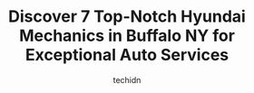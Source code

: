 ---
layout: ampstory
image: https://images.unsplash.com/photo-1610566062594-fe61d8f17c71?ixlib=rb-4.0.3&ixid=MnwxMjA3fDB8MHxwaG90by1wYWdlfHx8fGVufDB8fHx8&auto=format&fit=crop&w=640&h=853&q=80
author: techidn
featured: false
description: Discover the 7 best Hyundai Mechanic in Buffalo NY, USA and ensure your vehicle receives the highest quality of care. These trusted professionals are known for their skill, knowledge, and de
title: Discover 7 Top-Notch Hyundai Mechanics in Buffalo NY for Exceptional Auto Services
cover:
   title: Discover 7 Top-Notch Hyundai Mechanics in Buffalo NY for Exceptional Auto Services
   subtitle: Rickpate
   background: https://images.unsplash.com/photo-1610566062594-fe61d8f17c71?ixlib=rb-4.0.3&ixid=MnwxMjA3fDB8MHxwaG90by1wYWdlfHx8fGVufDB8fHx8&auto=format&fit=crop&w=640&h=853&q=80

pages: 
 - layout: thirds
   top: <h1>#1 Bison Automotive & Detail Inc.</h1>
   bottom: "<p>Ive been bringing my car to Bison Automotive for about 4 years. They always do a great job and are prompt and courteous. Last week I had my tires rotated and oil chang</p>"
   background: https://www.knot35.com/toplist/wp-content/uploads/2023/06/best-hyundai-mechanic-1-in-buffalo-ny-1685839109.jpeg
   backgroundblur: true
 - layout: thirds
   top: <h1>#2 Paragon Automotive Inc</h1>
   bottom: "<p>522 Hinman Ave, Buffalo, NY 14216, United States</p>"
   background: https://www.knot35.com/toplist/wp-content/uploads/2023/06/best-hyundai-mechanic-2-in-buffalo-ny-1685839110.jpeg
   cta:
      link: https://www.knot35.com/toplist/discover-7-top-notch-hyundai-mechanics-in-buffalo-ny-for-exceptional-auto-services/
      text: Discover 7 Top-Notch Hyundai Mechanics in Buffalo NY for Exceptional Auto Services
 - layout: thirds
   top: <h1>#3 Max Auto Service</h1>
   bottom: "<p>1871 Hertel Ave, Buffalo, NY 14214, United States</p>"
   background: https://www.knot35.com/toplist/wp-content/uploads/2023/06/best-hyundai-mechanic-3-in-buffalo-ny-1685839110.jpeg
   cta:
      link: https://www.knot35.com/toplist/discover-7-top-notch-hyundai-mechanics-in-buffalo-ny-for-exceptional-auto-services/
      text: Discover 7 Top-Notch Hyundai Mechanics in Buffalo NY for Exceptional Auto Services
 - layout: thirds
   top: <h1>#4 Towne Motor Car</h1>
   bottom: "<p>79 Edward St, Buffalo, NY 14202, United States</p>"
   background: https://plus.unsplash.com/premium_photo-1664640458616-3c74f8cb4589?ixlib=rb-4.0.3&ixid=MnwxMjA3fDB8MHxwaG90by1wYWdlfHx8fGVufDB8fHx8&auto=format&fit=crop&w=640&h=853&q=80
   cta:
      link: https://www.knot35.com/toplist/discover-7-top-notch-hyundai-mechanics-in-buffalo-ny-for-exceptional-auto-services/
      text: Discover 7 Top-Notch Hyundai Mechanics in Buffalo NY for Exceptional Auto Services
 - layout: thirds
   top: <h1>#5 Jimmys Auto Repair</h1>
   bottom: "<p>2365 South Park Ave, Buffalo, NY 14220, United States</p>"
   background: https://images.unsplash.com/photo-1489694553447-4c9339da310d?ixlib=rb-4.0.3&ixid=MnwxMjA3fDB8MHxwaG90by1wYWdlfHx8fGVufDB8fHx8&auto=format&fit=crop&w=640&h=853&q=80
   cta:
      link: https://www.knot35.com/toplist/discover-7-top-notch-hyundai-mechanics-in-buffalo-ny-for-exceptional-auto-services/
      text: Discover 7 Top-Notch Hyundai Mechanics in Buffalo NY for Exceptional Auto Services
 - layout: thirds
   top: <h1>#6 Hewitt International Auto Inc</h1>
   bottom: "<p>690 Englewood Ave, Buffalo, NY 14223, United States</p>"
   background: https://images.unsplash.com/photo-1522441815192-d9f04eb0615c?ixlib=rb-4.0.3&ixid=MnwxMjA3fDB8MHxwaG90by1wYWdlfHx8fGVufDB8fHx8&auto=format&fit=crop&w=640&h=853&q=80
   cta:
      link: https://www.knot35.com/toplist/discover-7-top-notch-hyundai-mechanics-in-buffalo-ny-for-exceptional-auto-services/
      text: Discover 7 Top-Notch Hyundai Mechanics in Buffalo NY for Exceptional Auto Services
 - layout: thirds
   top: <h1>#7 Dayos Garage</h1>
   bottom: "<p>311 Kenmore Ave Unit 5, Buffalo, NY 14223, United States</p>"
   background: https://images.unsplash.com/photo-1509114397022-ed747cca3f65?ixlib=rb-4.0.3&ixid=MnwxMjA3fDB8MHxwaG90by1wYWdlfHx8fGVufDB8fHx8&auto=format&fit=crop&w=640&h=853&q=80
   cta:
      link: https://www.knot35.com/toplist/discover-7-top-notch-hyundai-mechanics-in-buffalo-ny-for-exceptional-auto-services/
      text: Discover 7 Top-Notch Hyundai Mechanics in Buffalo NY for Exceptional Auto Services
 - layout: thirds
   middle: Continue reading...
   background: https://images.unsplash.com/photo-1533735380053-eb8d0759b24a?ixlib=rb-4.0.3&ixid=MnwxMjA3fDB8MHxwaG90by1wYWdlfHx8fGVufDB8fHx8&auto=format&fit=crop&w=640&h=853&q=80
   cta:
      link: https://www.knot35.com/toplist/discover-7-top-notch-hyundai-mechanics-in-buffalo-ny-for-exceptional-auto-services/
      text: Discover 7 Top-Notch Hyundai Mechanics in Buffalo NY for Exceptional Auto Services
      
---